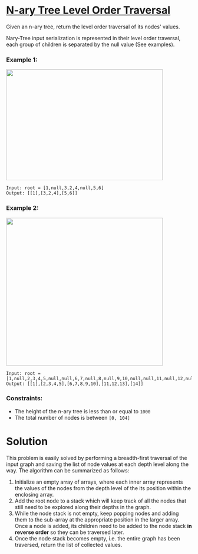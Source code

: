 # [N-ary Tree Level Order Traversal](https://leetcode.com/explore/challenge/card/august-leetcoding-challenge-2021/613/week-1-august-1st-august-7th/3871/)

Given an n-ary tree, return the level order traversal of its nodes' values.

Nary-Tree input serialization is represented in their level order traversal, each group of children is separated by the null value (See examples).

### Example 1:
<img src="https://assets.leetcode.com/uploads/2018/10/12/narytreeexample.png" width="425" height="300" />

```
Input: root = [1,null,3,2,4,null,5,6]
Output: [[1],[3,2,4],[5,6]]
```

### Example 2:
<img src="https://assets.leetcode.com/uploads/2019/11/08/sample_4_964.png" width="425" height="400" />

```
Input: root = [1,null,2,3,4,5,null,null,6,7,null,8,null,9,10,null,null,11,null,12,null,13,null,null,14]
Output: [[1],[2,3,4,5],[6,7,8,9,10],[11,12,13],[14]]
``` 

### Constraints:

- The height of the n-ary tree is less than or equal to `1000`
- The total number of nodes is between `[0, 104]`

# Solution

This problem is easily solved by performing a breadth-first traversal of the input graph and saving the list of node values at each depth level along the way.
The algorithm can be summarized as follows: 
1. Initialize an empty array of arrays, where each inner array represents the values of the nodes from the depth level of the its position within the enclosing array.
2. Add the root node to a stack which will keep track of all the nodes that still need to be explored along their depths in the graph.
3. While the node stack is not empty, keep popping nodes and adding them to the sub-array at the appropriate position in the larger array. Once a node is added, its children need to be added to the node stack **in reverse order** so they can be traversed later.
4. Once the node stack becomes empty, i.e. the entire graph has been traversed, return the list of collected values.
